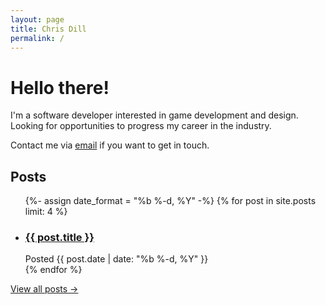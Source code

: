 ```yaml
---
layout: page
title: Chris Dill
permalink: /
---
```


<div class="group-title">
  <h1>Hello there!</h1>
</div>

I'm a software developer interested in game development and design. Looking for opportunities to progress my career in the industry.

Contact me via [email](mailto:chris.rj.dill@gmail.com) if you want to get in touch.

<div class="posts">
  <h2>Posts</h2>
  <ul class="post-list">
    {%- assign date_format = "%b %-d, %Y" -%}
    {% for post in site.posts limit: 4 %}
    <li class="post">
      <h3 class="post-link"><a href="{{ post.url | prepend: site.baseurl }}">{{ post.title }}</a></h3>
      <span class="post-meta">Posted {{ post.date | date: "%b %-d, %Y" }}</span>
    </li>
    {% endfor %}
  </ul>
  <a href="blog">View all posts &rarr;</a>
</div>
